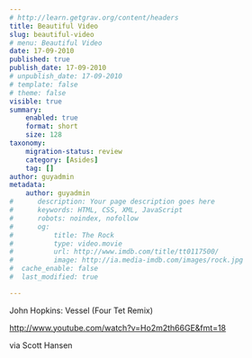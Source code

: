 ```yaml
---
# http://learn.getgrav.org/content/headers
title: Beautiful Video
slug: beautiful-video
# menu: Beautiful Video
date: 17-09-2010
published: true
publish_date: 17-09-2010
# unpublish_date: 17-09-2010
# template: false
# theme: false
visible: true
summary:
    enabled: true
    format: short
    size: 128
taxonomy:
    migration-status: review
    category: [Asides]
    tag: []
author: guyadmin
metadata:
    author: guyadmin
#      description: Your page description goes here
#      keywords: HTML, CSS, XML, JavaScript
#      robots: noindex, nofollow
#      og:
#          title: The Rock
#          type: video.movie
#          url: http://www.imdb.com/title/tt0117500/
#          image: http://ia.media-imdb.com/images/rock.jpg
#  cache_enable: false
#  last_modified: true

---
```


John Hopkins: Vessel (Four Tet Remix)

<http://www.youtube.com/watch?v=Ho2m2th66GE&fmt=18>

via Scott Hansen